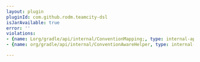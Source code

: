 ```yaml
---
layout: plugin
pluginId: com.github.rodm.teamcity-dsl
isJarAvailable: true
error: ''
violations:
- {name: Lorg/gradle/api/internal/ConventionMapping;, type: internal-api-usage}
- {name: org/gradle/api/internal/ConventionAwareHelper, type: internal-api-usage}

---
```

